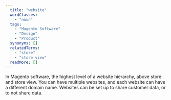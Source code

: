 ```yaml
---
  title: "website"
  wordClasses: 
    - "noun"
  tags: 
    - "Magento Software"
    - "Design"
    - "Product"
  synonyms: []
  relatedTerms: 
    - "store"
    - "store view"
  readMore: []
---
```

In Magento software, the highest level of a website hierarchy, above store and store view. You can have multiple websites, and each website can have a different domain name. Websites can be set up to share customer data, or to not share data.
